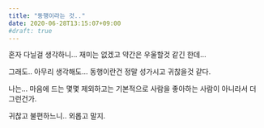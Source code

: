 ```yaml
---
title: "동행이라는 것.."
date: 2020-06-28T13:15:07+09:00
#draft: true
---
```

혼자 다닐걸 생각하니...
재미는 없겠고 약간은 우울할것 같긴 한데...

그래도.. 아무리 생각해도...
동행이란건 정말 성가시고 귀찮을것 같다.

나는... 마음에 드는 몇몇 제외하고는
기본적으로 사람을 좋아하는 사람이 아니라서 더 그런건가.

귀찮고 불편하느니.. 외롭고 말지.
